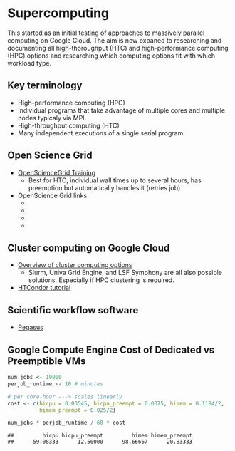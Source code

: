 Supercomputing
==============

This started as an initial testing of approaches to massively parallel computing on Google Cloud. The aim is now expaned to researching and documenting all high-thoroughput (HTC) and high-performance computing (HPC) options and researching which computing options fit with which workload type.

Key terminology
---------------

-   High-performance computing (HPC)
-   Individual programs that take advantage of multiple cores and multiple nodes typicaly via MPI.
-   High-throughput computing (HTC)
-   Many independent executions of a single serial program.

Open Science Grid
-----------------

-   [OpenScienceGrid Training](https://swc-osg-workshop.github.io/OSG-UserTraining-RMACC17/index.html)
    -   Best for HTC, individual wall times up to several hours, has preemption but automatically handles it (retries job)
-   OpenScience Grid links
    -   [](https://swc-osg-workshop.github.io/OSG-UserTraining-RMACC17/novice/DHTC/04-HTCondor-Submitting.html)
    -   [](https://swc-osg-workshop.github.io/OSG-UserTraining-RMACC17/novice/DHTC/04a-ScalingUp-python.html)
    -   [](http://research.cs.wisc.edu/htcondor/manual/latest/)
    -   [](https://support.opensciencegrid.org/support/solutions/articles/12000006512-guidelines-for-data-managment-in-osg-storage-and-transfer)

Cluster computing on Google Cloud
---------------------------------

-   [Overview of cluster computing options](https://cloud.google.com/solutions/using-clusters-for-large-scale-technical-computing)
    -   Slurm, Univa Grid Engine, and LSF Symphony are all also possible solutions. Especially if HPC clustering is required.
-   [HTCondor tutorial](https://cloud.google.com/solutions/high-throughput-computing-htcondor)

Scientific workflow software
----------------------------

-   [Pegasus](https://pegasus.isi.edu/documentation/tutorial_scientific_workflows.php)

Google Compute Engine Cost of Dedicated vs Preemptible VMs
----------------------------------------------------------

``` r
num_jobs <- 10000
perjob_runtime <- 10 # minutes

# per core-hour ---> scales linearly
cost <- c(hicpu = 0.03545, hicpu_preempt = 0.0075, himem = 0.1184/2,
          himem_preempt = 0.025/2)

num_jobs * perjob_runtime / 60 * cost
```

    ##         hicpu hicpu_preempt         himem himem_preempt 
    ##      59.08333      12.50000      98.66667      20.83333
